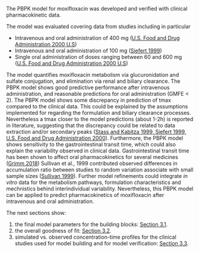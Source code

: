 The PBPK model for moxifloxacin was developed and verified with clinical pharmacokinetic data.

The model was evaluated covering data from studies including in particular

* Intravenous and oral administration of 400 mg ([U.S. Food and Drug Administration 2000 U.S](#5-references))
* Intravenous and oral administration of 100 mg ([Siefert 1999](#5-references))
* Single oral administration of doses ranging between 60 and 600 mg ([U.S. Food and Drug Administration 2000 U.S](#5-references))

The model quantifies moxifloxacin metabolism via glucuronidation and sulfate conjugation, and elimination via renal and biliary clearance. The PBPK model shows good predictive performance after intravenous administration, and reasonable predictions for oral administration (GMFE < 2). The PBPK model shows some discrepancy in prediction of tmax compared to the  clinical data. This could be explained by the assumptions implemented for regarding the formulation and biliary clearance processes. Nevertheless a tmax closer to the model predictions (about 1-2h) is  reported in literature, suggesting that the discrepancy could be related to data extraction and/or secondary peaks ([Stass and Kabitza 1999, Siefert 1999, U.S. Food and Drug Administration 2000](#main-references)). Furthermore, the PBPK model shows sensitivity to the gastrointestinal transit time, which could also explain the variability observed in clinical data. Gastrointestinal transit time has been shown to affect oral pharmacokinetics for several medicines ([Grimm 2018](#main-references)) Sullivan et al., 1999 contributed observed differences in accumulation ratio between studies to random variation associate with small sample sizes ([Sullivan 1999](#main-references)). Further model refinements could integrate *in vitro* data for the metabolism pathways, formulation characteristics and mechnistics behind interindividual variability. Nevertheless, this PBPK model can be applied to predict pharmacokinetics of moxifloxacin after intravenous and oral administration.

The next sections show:

1. the final model parameters for the building blocks: [Section 3.1](#final-input-parameters).
2. the overall goodness of fit: [Section 3.2](#diagnostics-plots).
3. simulated vs. observed concentration-time profiles for the clinical studies used for model building and for model verification: [Section 3.3](#ct-profiles).

